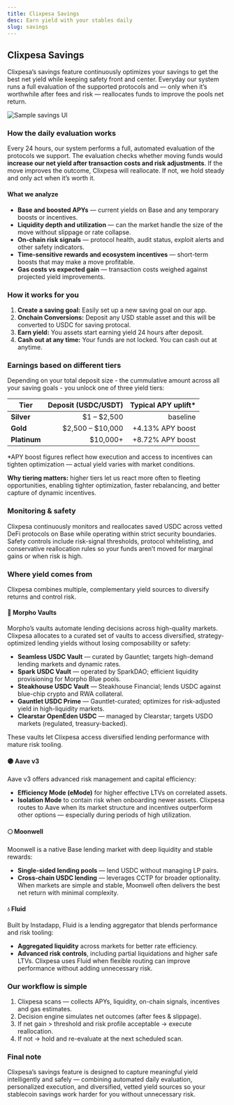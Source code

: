 ```yaml
---
title: Clixpesa Savings
desc: Earn yield with your stables daily
slug: savings
---
```


## Clixpesa Savings

Clixpesa’s savings feature continuously optimizes your savings to get the best net yield while keeping safety front and center. Everyday our system runs a full evaluation of the supported protocols and — only when it’s worthwhile after fees and risk — reallocates funds to improve the pools net return.

![Sample savings UI](/images/savings.png)

### How the daily evaluation works

Every 24 hours, our system performs a full, automated evaluation of the protocols we support. The evaluation checks whether moving funds would **increase our net yield after transaction costs and risk adjustments**. If the move improves the outcome, Clixpesa will reallocate. If not, we hold steady and only act when it’s worth it.

#### What we analyze

- **Base and boosted APYs** — current yields on Base and any temporary boosts or incentives.
- **Liquidity depth and utilization** — can the market handle the size of the move without slippage or rate collapse.
- **On-chain risk signals** — protocol health, audit status, exploit alerts and other safety indicators.
- **Time-sensitive rewards and ecosystem incentives** — short-term boosts that may make a move profitable.
- **Gas costs vs expected gain** — transaction costs weighed against projected yield improvements.

### How it works for you

1. **Create a saving goal:** Easily set up a new saving goal on our app.
2. **Onchain Conversions:** Deposit any USD stable asset and this will be converted to USDC for saving protocal.
3. **Earn yield:** You assets start earning yield 24 hours after deposit.
4. **Cash out at any time:** Your funds are not locked. You can cash out at anytime.

### Earnings based on different tiers

Depending on your total deposit size - the cummulative amount across all your saving goals - you unlock one of three yield tiers:

| Tier         | Deposit (USDC/USDT) | Typical APY uplift\* |
| ------------ | ------------------: | -------------------: |
| **Silver**   |       \$1 – \$2,500 |             baseline |
| **Gold**     |  \$2,500 – \$10,000 |     +4.13% APY boost |
| **Platinum** |           \$10,000+ |     +8.72% APY boost |

\*APY boost figures reflect how execution and access to incentives can tighten optimization — actual yield varies with market conditions.

**Why tiering matters:** higher tiers let us react more often to fleeting opportunities, enabling tighter optimization, faster rebalancing, and better capture of dynamic incentives.

### Monitoring & safety

Clixpesa continuously monitors and reallocates saved USDC across vetted DeFi protocols on Base while operating within strict security boundaries. Safety controls include risk-signal thresholds, protocol whitelisting, and conservative reallocation rules so your funds aren’t moved for marginal gains or when risk is high.

### Where yield comes from

Clixpesa combines multiple, complementary yield sources to diversify returns and control risk.

#### 🔵 Morpho Vaults

Morpho’s vaults automate lending decisions across high-quality markets. Clixpesa allocates to a curated set of vaults to access diversified, strategy-optimized lending yields without losing composability or safety:

- **Seamless USDC Vault** — curated by Gauntlet; targets high-demand lending markets and dynamic rates.
- **Spark USDC Vault** — operated by SparkDAO; efficient liquidity provisioning for Morpho Blue pools.
- **Steakhouse USDC Vault** — Steakhouse Financial; lends USDC against blue-chip crypto and RWA collateral.
- **Gauntlet USDC Prime** — Gauntlet-curated; optimizes for risk-adjusted yield in high-liquidity markets.
- **Clearstar OpenEden USDC** — managed by Clearstar; targets USDO markets (regulated, treasury-backed).

These vaults let Clixpesa access diversified lending performance with mature risk tooling.

#### 🟣 Aave v3

Aave v3 offers advanced risk management and capital efficiency:

- **Efficiency Mode (eMode)** for higher effective LTVs on correlated assets.
- **Isolation Mode** to contain risk when onboarding newer assets.
  Clixpesa routes to Aave when its market structure and incentives outperform other options — especially during periods of high utilization.

#### 🌕 Moonwell

Moonwell is a native Base lending market with deep liquidity and stable rewards:

- **Single-sided lending pools** — lend USDC without managing LP pairs.
- **Cross-chain USDC lending** — leverages CCTP for broader optionality.
  When markets are simple and stable, Moonwell often delivers the best net return with minimal complexity.

#### 💧 Fluid

Built by Instadapp, Fluid is a lending aggregator that blends performance and risk tooling:

- **Aggregated liquidity** across markets for better rate efficiency.
- **Advanced risk controls**, including partial liquidations and higher safe LTVs.
  Clixpesa uses Fluid when flexible routing can improve performance without adding unnecessary risk.

### Our workflow is simple

1. Clixpesa scans — collects APYs, liquidity, on-chain signals, incentives and gas estimates.
2. Decision engine simulates net outcomes (after fees & slippage).
3. If net gain > threshold and risk profile acceptable → execute reallocation.
4. If not → hold and re-evaluate at the next scheduled scan.

### Final note

Clixpesa’s savings feature is designed to capture meaningful yield intelligently and safely — combining automated daily evaluation, personalized execution, and diversified, vetted yield sources so your stablecoin savings work harder for you without unnecessary risk.
